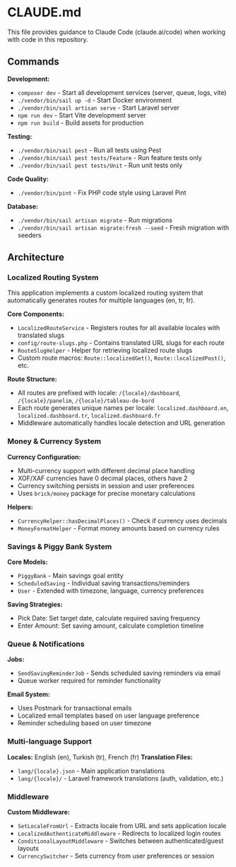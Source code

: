 # CLAUDE.md

This file provides guidance to Claude Code (claude.ai/code) when working with code in this repository.

## Commands

**Development:**
- `composer dev` - Start all development services (server, queue, logs, vite)
- `./vendor/bin/sail up -d` - Start Docker environment
- `./vendor/bin/sail artisan serve` - Start Laravel server
- `npm run dev` - Start Vite development server
- `npm run build` - Build assets for production

**Testing:**
- `./vendor/bin/sail pest` - Run all tests using Pest
- `./vendor/bin/sail pest tests/Feature` - Run feature tests only
- `./vendor/bin/sail pest tests/Unit` - Run unit tests only

**Code Quality:**
- `./vendor/bin/pint` - Fix PHP code style using Laravel Pint

**Database:**
- `./vendor/bin/sail artisan migrate` - Run migrations
- `./vendor/bin/sail artisan migrate:fresh --seed` - Fresh migration with seeders

## Architecture

### Localized Routing System

This application implements a custom localized routing system that automatically generates routes for multiple languages (en, tr, fr).

**Core Components:**
- `LocalizedRouteService` - Registers routes for all available locales with translated slugs
- `config/route-slugs.php` - Contains translated URL slugs for each route
- `RouteSlugHelper` - Helper for retrieving localized route slugs
- Custom route macros: `Route::localizedGet()`, `Route::localizedPost()`, etc.

**Route Structure:**
- All routes are prefixed with locale: `/{locale}/dashboard`, `/{locale}/panelim`, `/{locale}/tableau-de-bord`
- Each route generates unique names per locale: `localized.dashboard.en`, `localized.dashboard.tr`, `localized.dashboard.fr`
- Middleware automatically handles locale detection and URL generation

### Money & Currency System

**Currency Configuration:**
- Multi-currency support with different decimal place handling
- XOF/XAF currencies have 0 decimal places, others have 2
- Currency switching persists in session and user preferences
- Uses `brick/money` package for precise monetary calculations

**Helpers:**
- `CurrencyHelper::hasDecimalPlaces()` - Check if currency uses decimals
- `MoneyFormatHelper` - Format money amounts based on currency rules

### Savings & Piggy Bank System

**Core Models:**
- `PiggyBank` - Main savings goal entity
- `ScheduledSaving` - Individual saving transactions/reminders
- `User` - Extended with timezone, language, currency preferences

**Saving Strategies:**
- Pick Date: Set target date, calculate required saving frequency
- Enter Amount: Set saving amount, calculate completion timeline

### Queue & Notifications

**Jobs:**
- `SendSavingReminderJob` - Sends scheduled saving reminders via email
- Queue worker required for reminder functionality

**Email System:**
- Uses Postmark for transactional emails
- Localized email templates based on user language preference
- Reminder scheduling based on user timezone

### Multi-language Support

**Locales:** English (en), Turkish (tr), French (fr)
**Translation Files:**
- `lang/{locale}.json` - Main application translations
- `lang/{locale}/` - Laravel framework translations (auth, validation, etc.)

### Middleware

**Custom Middleware:**
- `SetLocaleFromUrl` - Extracts locale from URL and sets application locale
- `LocalizedAuthenticateMiddleware` - Redirects to localized login routes
- `ConditionalLayoutMiddleware` - Switches between authenticated/guest layouts
- `CurrencySwitcher` - Sets currency from user preferences or session